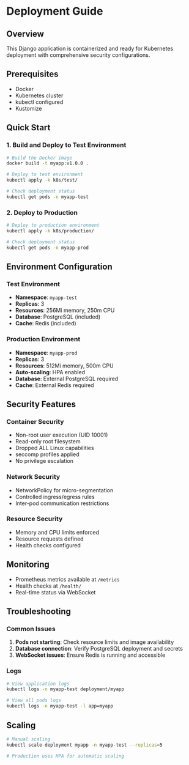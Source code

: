 # Deployment Guide

## Overview
This Django application is containerized and ready for Kubernetes deployment with comprehensive security configurations.

## Prerequisites
- Docker
- Kubernetes cluster
- kubectl configured
- Kustomize

## Quick Start

### 1. Build and Deploy to Test Environment
```bash
# Build the Docker image
docker build -t myapp:v1.0.0 .

# Deploy to test environment
kubectl apply -k k8s/test/

# Check deployment status
kubectl get pods -n myapp-test
```

### 2. Deploy to Production
```bash
# Deploy to production environment
kubectl apply -k k8s/production/

# Check deployment status
kubectl get pods -n myapp-prod
```

## Environment Configuration

### Test Environment
- **Namespace**: `myapp-test`
- **Replicas**: 3
- **Resources**: 256Mi memory, 250m CPU
- **Database**: PostgreSQL (included)
- **Cache**: Redis (included)

### Production Environment
- **Namespace**: `myapp-prod`
- **Replicas**: 3
- **Resources**: 512Mi memory, 500m CPU
- **Auto-scaling**: HPA enabled
- **Database**: External PostgreSQL required
- **Cache**: External Redis required

## Security Features

### Container Security
- Non-root user execution (UID 10001)
- Read-only root filesystem
- Dropped ALL Linux capabilities
- seccomp profiles applied
- No privilege escalation

### Network Security
- NetworkPolicy for micro-segmentation
- Controlled ingress/egress rules
- Inter-pod communication restrictions

### Resource Security
- Memory and CPU limits enforced
- Resource requests defined
- Health checks configured

## Monitoring
- Prometheus metrics available at `/metrics`
- Health checks at `/health/`
- Real-time status via WebSocket

## Troubleshooting

### Common Issues
1. **Pods not starting**: Check resource limits and image availability
2. **Database connection**: Verify PostgreSQL deployment and secrets
3. **WebSocket issues**: Ensure Redis is running and accessible

### Logs
```bash
# View application logs
kubectl logs -n myapp-test deployment/myapp

# View all pods logs
kubectl logs -n myapp-test -l app=myapp
```

## Scaling
```bash
# Manual scaling
kubectl scale deployment myapp -n myapp-test --replicas=5

# Production uses HPA for automatic scaling
```
